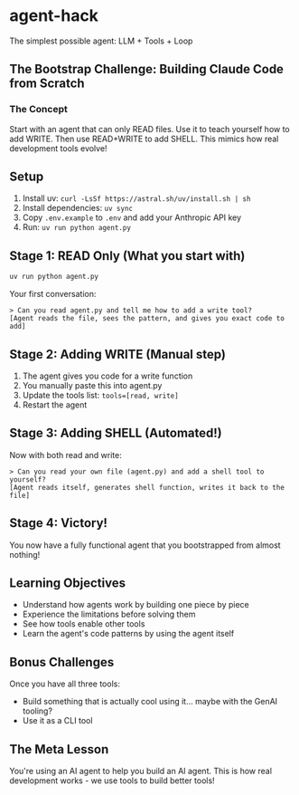 # agent-hack

The simplest possible agent: LLM + Tools + Loop

## The Bootstrap Challenge: Building Claude Code from Scratch

### The Concept
Start with an agent that can only READ files. Use it to teach yourself how to add WRITE. Then use READ+WRITE to add SHELL. This mimics how real development tools evolve!

## Setup

1. Install uv: `curl -LsSf https://astral.sh/uv/install.sh | sh`
2. Install dependencies: `uv sync`
3. Copy `.env.example` to `.env` and add your Anthropic API key
4. Run: `uv run python agent.py`

## Stage 1: READ Only (What you start with)
```bash
uv run python agent.py
```

Your first conversation:
```
> Can you read agent.py and tell me how to add a write tool?
[Agent reads the file, sees the pattern, and gives you exact code to add]
```

## Stage 2: Adding WRITE (Manual step)
1. The agent gives you code for a write function
2. You manually paste this into agent.py
3. Update the tools list: `tools=[read, write]`
4. Restart the agent

## Stage 3: Adding SHELL (Automated!)
Now with both read and write:
```
> Can you read your own file (agent.py) and add a shell tool to yourself?
[Agent reads itself, generates shell function, writes it back to the file]
```

## Stage 4: Victory!
You now have a fully functional agent that you bootstrapped from almost nothing!

## Learning Objectives
- Understand how agents work by building one piece by piece
- Experience the limitations before solving them  
- See how tools enable other tools
- Learn the agent's code patterns by using the agent itself

## Bonus Challenges
Once you have all three tools:
- Build something that is actually cool using it... maybe with the GenAI tooling?
- Use it as a CLI tool 

## The Meta Lesson
You're using an AI agent to help you build an AI agent. This is how real development works - we use tools to build better tools!
